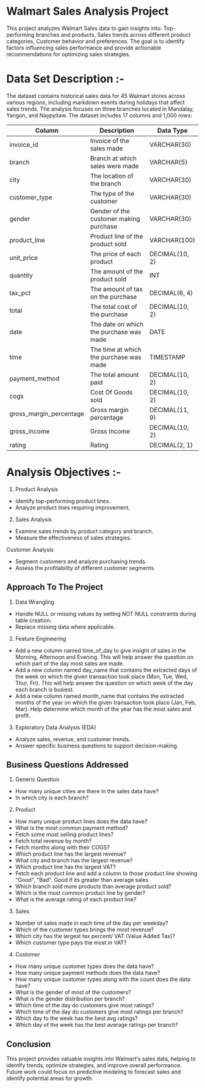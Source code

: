 # Walmart Sales Analysis Project

This project analyzes Walmart Sales data to gain insights into: Top-performing branches and products, Sales trends across different product categories, Customer behavior and preferences. The goal is to identify factors influencing sales performance and provide actionable recommendations for optimizing sales strategies.

# Data Set Description :-

The dataset contains historical sales data for 45 Walmart stores across various regions, including markdown events during holidays that affect sales trends. The analysis focuses on three branches located in Mandalay, Yangon, and Naypyitaw. The dataset includes 17 columns and 1,000 rows:

| Column                 | Description                             | Data Type      |
|------------------------|-----------------------------------------|----------------|
| invoice_id             | Invoice of the sales made               | VARCHAR(30)    |
| branch                 | Branch at which sales were made         | VARCHAR(5)     |
| city                   | The location of the branch              | VARCHAR(30)    |
| customer_type          | The type of the customer                | VARCHAR(30)    |
| gender                 | Gender of the customer making purchase  | VARCHAR(30)    |
| product_line           | Product line of the product sold        | VARCHAR(100)   |
| unit_price             | The price of each product               | DECIMAL(10, 2) |
| quantity               | The amount of the product sold          | INT            |
| tax_pct                | The amount of tax on the purchase       | DECIMAL(6, 4)  |
| total                  | The total cost of the purchase          | DECIMAL(10, 2) |
| date                   | The date on which the purchase was made | DATE           |
| time                   | The time at which the purchase was made | TIMESTAMP      |
| payment_method         | The total amount paid                   | DECIMAL(10, 2) |
| cogs                   | Cost Of Goods sold                      | DECIMAL(10, 2) |
| gross_margin_percentage| Gross margin percentage                 | DECIMAL(11, 9) |
| gross_income           | Gross Income                            | DECIMAL(10, 2) |
| rating                 | Rating                                  | DECIMAL(2, 1)  |


# Analysis Objectives :-

1. Product Analysis
* Identify top-performing product lines.
* Analyze product lines requiring improvement.

2. Sales Analysis
* Examine sales trends by product category and branch.
* Measure the effectiveness of sales strategies.

Customer Analysis
* Segment customers and analyze purchasing trends.
* Assess the profitability of different customer segments.


## Approach To The Project

1. Data Wrangling
* Handle NULL or missing values by setting NOT NULL constraints during table creation.
* Replace missing data where applicable.

2. Feature Engineering
* Add a new column named time_of_day to give insight of sales in the Morning, Afternoon and Evening. This will help answer the question on which part of the day most sales are made.
* Add a new column named day_name that contains the extracted days of the week on which the given transaction took place (Mon, Tue, Wed, Thur, Fri). This will help answer the question on which week of the day each branch is busiest.
* Add a new column named month_name that contains the extracted months of the year on which the given transaction took place (Jan, Feb, Mar). Help determine which month of the year has the most sales and profit.

3. Exploratory Data Analysis (EDA)
* Analyze sales, revenue, and customer trends.
* Answer specific business questions to support decision-making.


## Business Questions Addressed

1. Generic Question
* How many unique cities are there in the sales data have?
* In which city is each branch?

2. Product
* How many unique product lines does the data have?
* What is the most common payment method?
* Fetch some most selling product lines?
* Fetch total revenue by month?
* Fetch months along with their COGS?
* Which product line has the largest revenue?
* What city and branch has the largest revenue?
* Which product line has the largest VAT?
* Fetch each product line and add a column to those product line showing "Good", "Bad". Good if its greater than average sales
* Which branch sold more products than average product sold?
* Which is the most common product line by gender?
* What is the average rating of each product line?

3. Sales
* Number of sales made in each time of the day per weekday?
* Which of the customer types brings the most revenue?
* Which city has the largest tax percent/ VAT (Value Added Tax)?
* Which customer type pays the most in VAT?

4. Customer
* How many unique customer types does the data have?
* How many unique payment methods does the data have?
* How many unique customer types along with the count does the data have?
* What is the gender of most of the customers?
* What is the gender distribution per branch?
* Which time of the day do customers give most ratings?
* Which time of the day do customers give most ratings per branch?
* Which day fo the week has the best avg ratings?
* Which day of the week has the best average ratings per branch?


## Conclusion
This project provides valuable insights into Walmart's sales data, helping to identify trends, optimize strategies, and improve overall performance. Future work could focus on predictive modeling to forecast sales and identify potential areas for growth.


